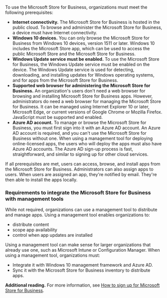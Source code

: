 To use the Microsoft Store for Business, organizations must meet the following prerequisites:

 -  **Internet connectivity.** The Microsoft Store for Business is hosted in the public cloud. To browse and administer the Microsoft Store for Business, a device must have Internet connectivity.
 -  **Windows 10 devices.** You can only browse the Microsoft Store for Business from Windows 10 devices, version 1511 or later. Windows 10 includes the Microsoft Store app, which can be used to access the public Microsoft Store and the Microsoft Store for Business.
 -  **Windows Update service must be enabled.** To use the Microsoft Store for Business, the Windows Update service must be enabled on the device. The Windows Update service is used for detecting, downloading, and installing updates for Windows operating systems, and for apps from the Microsoft Store for Business.
 -  **Supported web browser for administering the Microsoft Store for Business.** An organization's users don't need a web browser for browsing and installing Microsoft Store for Business apps. However, administrators do need a web browser for managing the Microsoft Store for Business. It can be managed using Internet Explorer 10 or later, Microsoft Edge, or current versions of Google Chrome or Mozilla Firefox. JavaScript must be supported and enabled.
 -  **Azure AD account.** To manage or browse the Microsoft Store for Business, you must first sign into it with an Azure AD account. An Azure AD account is required, and you can't use the Microsoft Store for Business without one. When using a management tool for deploying online-licensed apps, the users who will deploy the apps must also have Azure AD accounts. The Azure AD sign-up process is fast, straightforward, and similar to signing up for other cloud services.

If all prerequisites are met, users can access, browse, and install apps from the Microsoft Store for Business. Administrators can also assign apps to users. When users are assigned an app, they're notified by email. They're then able to install the apps locally.

### Requirements to integrate the Microsoft Store for Business with management tools

While not required, organizations can use a management tool to distribute and manage apps. Using a management tool enables organizations to:

 -  distribute content
 -  scope app availability
 -  control when app updates are installed

Using a management tool can make sense for larger organizations that already use one, such as Microsoft Intune or Configuration Manager. When using a management tool, organizations must:

 -  Integrate it with Windows 10 management framework and Azure AD.
 -  Sync it with the Microsoft Store for Business inventory to distribute apps.

**Additional reading.** For more information, see [How to sign up for Microsoft Store for Business](/microsoft-store/sign-up-microsoft-store-for-business?azure-portal=true).

